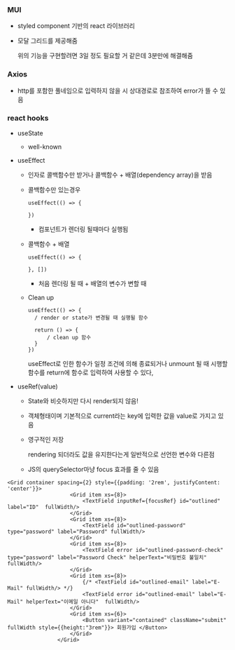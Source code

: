 ### MUI

- styled component 기반의 react 라이브러리

- 모달 그리드를 제공해줌

  위의 기능을 구현할려면 3일 정도 필요할 거 같은데 3분만에 해결해줌



### Axios

- http를 포함한 풀네임으로 입력하지 않을 시 상대경로로 참조하여 error가 뜰 수 있음



### react hooks

- useState

  - well-known

- useEffect

  - 인자로 콜백함수만 받거나 콜백함수 + 배열(dependency array)을 받음

  - 콜백함수만 있는경우

    ```react
    useEffect(() => {
        
    })
    ```

    - 컴포넌트가 렌더링 될때마다 실행됨

  - 콜백함수 + 배열

    ```react
    useEffect(() => {
        
    }, [])
    ```

    - 처음 렌더링 될 때 + 배열의 변수가 변할 때

  - Clean up

    ```react
    useEffect(() => {
      / render or state가 변경될 때 실행될 함수
      
      return () => {
          / clean up 함수
      }
    })
    ```

    useEffect로 인한 함수가 일정 조건에 의해 종료되거나 unmount 될 때 시행할 함수를 return에 함수로 입력하여 사용할 수 있다,



- useRef(value)

  - State와 비슷하지만 다시 render되지 않음!

  - 객체형태이며 기본적으로 current라는 key에 입력한 값을 value로 가지고 있음

  - 영구적인 저장

    rendering 되더라도 값을 유지한다는게 일반적으로 선언한 변수와 다른점

  - JS의 querySelector마냥 focus 효과를 줄 수 있음





```react
<Grid container spacing={2} style={{padding: '2rem', justifyContent: 'center'}}>
                    <Grid item xs={8}>
                        <TextField inputRef={focusRef} id="outlined" label="ID"  fullWidth/>
                    </Grid>
                    <Grid item xs={8}>
                        <TextField id="outlined-password" type="password" label="Password" fullWidth/>
                    </Grid>
                    <Grid item xs={8}>
                        <TextField error id="outlined-password-check" type="password" label="Password Check" helperText="비밀번호 불일치" fullWidth/>
                    </Grid>
                    <Grid item xs={8}>
                        {/* <TextField id="outlined-email" label="E-Mail" fullWidth/> */}
                        <TextField error id="outlined-email" label="E-Mail" helperText="이메일 아니다"  fullWidth/>
                    </Grid>
                    <Grid item xs={6}>
                        <Button variant="contained" className="submit" fullWidth style={{height:"3rem"}}> 회원가입 </Button>
                    </Grid>
                </Grid>
```

